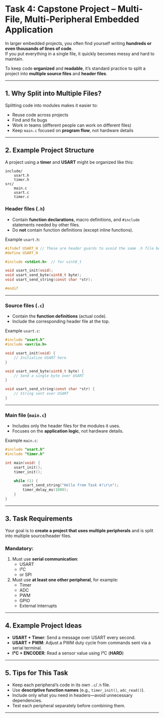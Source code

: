 # Task 4: Capstone Project – Multi-File, Multi-Peripheral Embedded Application

In larger embedded projects, you often find yourself writing **hundreds or even thousands of lines of code**.  
If you put everything in a single file, it quickly becomes messy and hard to maintain.  

To keep code **organized** and **readable**, it’s standard practice to split a project into **multiple source files** and **header files**.

---

## 1. Why Split into Multiple Files?

Splitting code into modules makes it easier to:
- Reuse code across projects
- Find and fix bugs
- Work in teams (different people can work on different files)
- Keep `main.c` focused on **program flow**, not hardware details

---

## 2. Example Project Structure

A project using a **timer** and **USART** might be organized like this:

```
include/
    usart.h
    timer.h
src/
    main.c
    usart.c
    timer.c
```

### **Header files (`.h`)**
- Contain **function declarations**, macro definitions, and `#include` statements needed by other files.
- Do **not** contain function definitions (except inline functions).

Example `usart.h`:
```c
#ifndef USART_H // These are header guards to avoid the same .h file being include multiple times
#define USART_H

#include <stdint.h>  // for uint8_t

void usart_init(void);
void usart_send_byte(uint8_t byte);
void usart_send_string(const char *str);

#endif
```

---

### **Source files (`.c`)**
- Contain the **function definitions** (actual code).
- Include the corresponding header file at the top.

Example `usart.c`:
```c
#include "usart.h"
#include <avr/io.h>

void usart_init(void) {
    // Initialize USART here
}

void usart_send_byte(uint8_t byte) {
    // Send a single byte over USART
}

void usart_send_string(const char *str) {
    // String sent over USART
}
```

---

### **Main file (`main.c`)**
- Includes only the header files for the modules it uses.
- Focuses on the **application logic**, not hardware details.

Example `main.c`:
```c
#include "usart.h"
#include "timer.h"

int main(void) {
    usart_init();
    timer_init();

    while (1) {
        usart_send_string("Hello from Task 4!\r\n");
        timer_delay_ms(1000);
    }
}
```

---

## 3. Task Requirements

Your goal is to **create a project that uses multiple peripherals** and is split into multiple source/header files.

### **Mandatory:**
1. Must use **serial communication**:
   - USART
   - I²C
   - or SPI
2. Must use **at least one other peripheral**, for example:
   - Timer
   - ADC
   - PWM
   - GPIO
   - External Interrupts

---

## 4. Example Project Ideas
- **USART + Timer**: Send a message over USART every second.
- **USART + PWM**: Adjust a PWM duty cycle from commands sent via a serial terminal. 
- **I²C + ENCODER**: Read a sensor value using I²C (**HARD**)

---

## 5. Tips for This Task
- Keep each peripheral’s code in its own `.c`/`.h` file.
- Use **descriptive function names** (e.g., `timer_init()`, `adc_read()`).
- Include only what you need in headers—avoid unnecessary dependencies.
- Test each peripheral separately before combining them.

---
